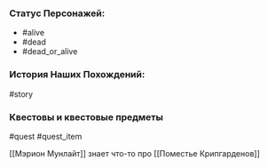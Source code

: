 ### Статус Персонажей:

- #alive
- #dead
- #dead_or_alive

### История Наших Похождений:

#story

### Квестовы и квестовые предметы
#quest #quest_item

[[Мэрион Мунлайт]] знает что-то про [[Поместье Крипгарденов]]
